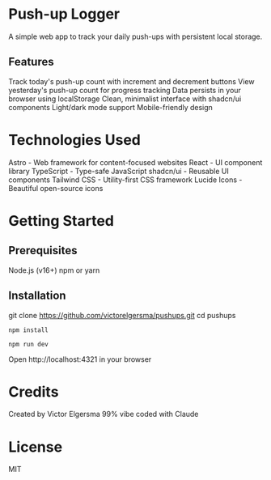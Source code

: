 # Push-up Logger

A simple web app to track your daily push-ups with persistent local storage.

## Features

Track today's push-up count with increment and decrement buttons
View yesterday's push-up count for progress tracking
Data persists in your browser using localStorage
Clean, minimalist interface with shadcn/ui components
Light/dark mode support
Mobile-friendly design

# Technologies Used

Astro - Web framework for content-focused websites
React - UI component library
TypeScript - Type-safe JavaScript
shadcn/ui - Reusable UI components
Tailwind CSS - Utility-first CSS framework
Lucide Icons - Beautiful open-source icons

# Getting Started

## Prerequisites

Node.js (v16+)
npm or yarn

## Installation

git clone https://github.com/victorelgersma/pushups.git
cd pushups

```
npm install
```

```
npm run dev
```

Open http://localhost:4321 in your browser

# Credits
Created by Victor Elgersma
99% vibe coded with Claude

# License

MIT